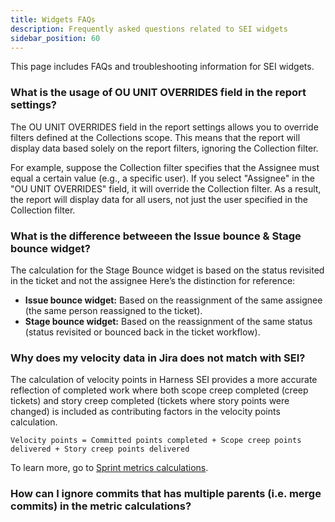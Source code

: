 ```yaml
---
title: Widgets FAQs
description: Frequently asked questions related to SEI widgets
sidebar_position: 60
---
```


This page includes FAQs and troubleshooting information for SEI widgets.

### What is the usage of OU UNIT OVERRIDES field in the report settings?

The OU UNIT OVERRIDES field in the report settings allows you to override filters defined at the Collections scope. This means that the report will display data based solely on the report filters, ignoring the Collection filter.

For example, suppose the Collection filter specifies that the Assignee must equal a certain value (e.g., a specific user). If you select "Assignee" in the "OU UNIT OVERRIDES" field, it will override the Collection filter. As a result, the report will display data for all users, not just the user specified in the Collection filter.

### What is the difference betweeen the Issue bounce & Stage bounce widget?

The calculation for the Stage Bounce widget is based on the status revisited in the ticket and not the assignee Here’s the distinction for reference:

* **Issue bounce widget:** Based on the reassignment of the same assignee (the same person reassigned to the ticket).
* **Stage bounce widget:** Based on the reassignment of the same status (status revisited or bounced back in the ticket workflow).
 

### Why does my velocity data in Jira does not match with SEI?

The calculation of velocity points in Harness SEI provides a more accurate reflection of completed work where both scope creep completed (creep tickets) and story creep completed (tickets where story points were changed) is included as contributing factors in the velocity points calculation.

```ssh 
Velocity points = Committed points completed + Scope creep points delivered + Story creep points delivered
```
To learn more, go to [Sprint metrics calculations](https://developer.harness.io/docs/software-engineering-insights/analytics-and-reporting/efficiency/agile-metrics/sei-sprints-metrics#sprint-velocity-delivered-points).

### How can I ignore commits that has multiple parents (i.e. merge commits) in the metric calculations?

